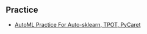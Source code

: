 ## Practice
- [AutoML Practice For Auto-sklearn, TPOT, PyCaret](https://github.com/imirenechen/Practice/blob/main/AutoML_Practice_ver02.ipynb)
